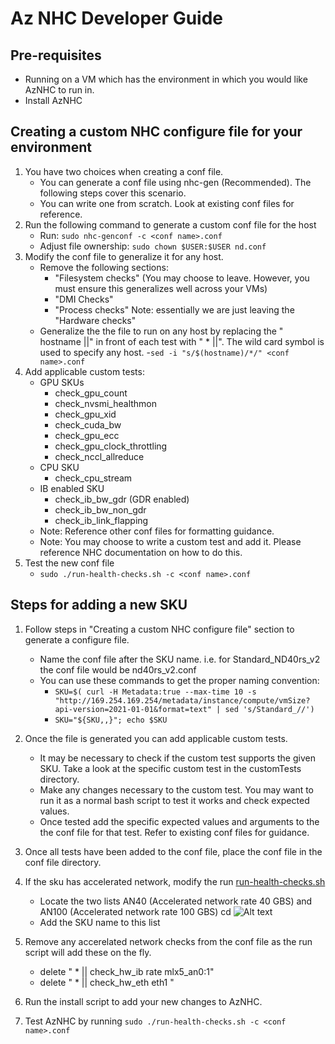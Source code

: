 # Az NHC Developer Guide #

## Pre-requisites  ##

  - Running on a VM which has the environment in which you would like AzNHC to run in.
  - Install AzNHC

## Creating a custom NHC configure file for your environment ##

1. You have two choices when creating a conf file.
   - You can generate a conf file using nhc-gen (Recommended). The following steps cover this scenario.
   - You can write one from scratch. Look at existing conf files for reference.
2. Run the following command to generate a custom conf file for the host
    - Run: ```sudo nhc-genconf -c <conf name>.conf```
    - Adjust file ownership: ```sudo chown $USER:$USER nd.conf```
3. Modify the conf file to generalize it for any host.
    - Remove the following sections:
        - "Filesystem checks" (You may choose to leave. However, you must ensure this generalizes well across your VMs)
        - "DMI Checks"
        - "Process checks"
        Note: essentially we are just leaving the "Hardware checks"
    - Generalize the the file to run on any host by replacing the " hostname ||" in front of each test with " * ||". The wild card symbol is used to specify any host.
        -```sed -i "s/$(hostname)/*/" <conf name>.conf```
4. Add applicable custom tests:
    - GPU SKUs
      - check_gpu_count
      - check_nvsmi_healthmon
      - check_gpu_xid
      - check_cuda_bw 
      - check_gpu_ecc
      - check_gpu_clock_throttling
      - check_nccl_allreduce 
    - CPU SKU
      - check_cpu_stream
    - IB enabled SKU
      - check_ib_bw_gdr (GDR enabled)
      - check_ib_bw_non_gdr
      - check_ib_link_flapping
    - Note: Reference other conf files for formatting guidance.
    - Note: You may choose to write a custom test and add it. Please reference NHC documentation on how to do this.
5. Test the new conf file
    - ```sudo ./run-health-checks.sh -c <conf name>.conf```

## Steps for adding a new SKU ##

1. Follow steps in "Creating a custom NHC configure file" section to generate a configure file. 
    - Name the conf file after the SKU name. i.e. for Standard_ND40rs_v2 the conf file would be nd40rs_v2.conf
    - You can use these commands to get the proper naming convention:
      - ```SKU=$( curl -H Metadata:true --max-time 10 -s "http://169.254.169.254/metadata/instance/compute/vmSize?api-version=2021-01-01&format=text" | sed 's/Standard_//')```
      - ```SKU="${SKU,,}"; echo $SKU```

2. Once the file is generated you can add applicable custom tests.
    - It may be necessary to check if the custom test supports the given SKU. Take a look at the specific custom test in the customTests directory.
    - Make any changes necessary to the custom test. You may want to run it as a normal bash script to test it works and check expected values.
    - Once tested add the specific expected values and arguments to the the conf file for that test. Refer to existing conf files for guidance.

3. Once all tests have been added to the conf file, place the conf file in the conf file directory.

4. If the sku has accelerated network, modify the run [run-health-checks.sh](run-health-checks.sh)  
    - Locate the two lists AN40 (Accelerated network rate 40 GBS) and AN100 (Accelerated network rate 100 GBS)
cd
    ![Alt text](image.png)
    - Add the SKU name to this list

5. Remove any accerelated network checks from the conf file as the run script will add these on the fly.
    - delete " * || check_hw_ib rate  mlx5_an0:1"
    - delete " * || check_hw_eth eth1 "

5. Run the install script to add your new changes to AzNHC.

6. Test AzNHC by running ```sudo ./run-health-checks.sh -c <conf name>.conf```
